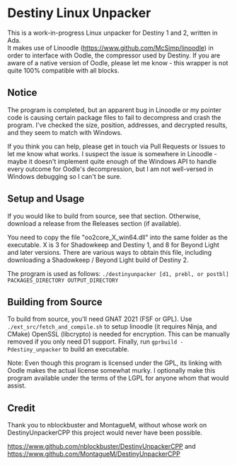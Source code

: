 Destiny Linux Unpacker 
======================

This is a work-in-progress Linux unpacker for Destiny 1 and 2, written in Ada.  
It makes use of Linoodle (https://www.github.com/McSimp/linoodle) in order to
interface with Oodle, the compressor used by Destiny. If you are aware of a native
version of Oodle, please let me know - this wrapper is not quite 100% compatible with
all blocks.

Notice
------

The program is completed, but an apparent bug in Linoodle or my pointer code is causing
certain package files to fail to decompress and crash the program. I've checked the size,
position, addresses, and decrypted results, and they seem to match with Windows.

If you think you can help, please get in touch via Pull Requests or Issues to let me know what
works. I suspect the issue is somewhere in Linoodle - maybe it doesn't implement quite enough of the Windows
API to handle every outcome for Oodle's decompression, but I am not well-versed in Windows debugging so I can't
be sure.

Setup and Usage
---------------

If you would like to build from source, see that section. Otherwise,
download a release from the Releases section (if available).

You need to copy the file "oo2core_X_win64.dll" into the same folder as the executable.
X is 3 for Shadowkeep and Destiny 1, and 8 for Beyond Light and later versions.
There are various ways to obtain this file, including downloading a Shadowkeep / Beyond Light build of Destiny 2.

The program is used as follows:
`./destinyunpacker [d1, prebl, or postbl] PACKAGES_DIRECTORY OUTPUT_DIRECTORY`

Building from Source
--------------------

To build from source, you'll need GNAT 2021 (FSF or GPL).
Use `./ext_src/fetch_and_compile.sh` to setup linoodle (it requires Ninja, and CMake)
OpenSSL (libcrypto) is needed for encryption. This can be manually removed if you only need D1 support.
Finally, run `gprbuild -Pdestiny_unpacker` to build an executable.

Note: Even though this program is licensed under the GPL, its linking with Oodle makes the actual license somewhat murky.
I optionally make this program available under the terms of the LGPL for anyone whom that would assist.

Credit
------

Thank you to nblockbuster and MontagueM, without whose work on DestinyUnpackerCPP this
project would never have been possible.

https://www.github.com/nblockbuster/DestinyUnpackerCPP and
https://www.github.com/MontagueM/DestinyUnpackerCPP
